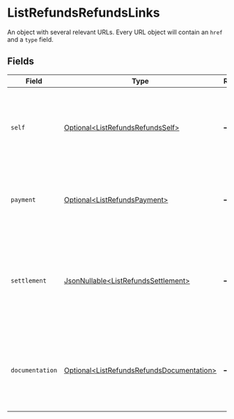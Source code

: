 # ListRefundsRefundsLinks

An object with several relevant URLs. Every URL object will contain an `href` and a `type` field.


## Fields

| Field                                                                                                                       | Type                                                                                                                        | Required                                                                                                                    | Description                                                                                                                 |
| --------------------------------------------------------------------------------------------------------------------------- | --------------------------------------------------------------------------------------------------------------------------- | --------------------------------------------------------------------------------------------------------------------------- | --------------------------------------------------------------------------------------------------------------------------- |
| `self`                                                                                                                      | [Optional\<ListRefundsRefundsSelf>](../../models/operations/ListRefundsRefundsSelf.md)                                      | :heavy_minus_sign:                                                                                                          | In v2 endpoints, URLs are commonly represented as objects with an `href` and `type` field.                                  |
| `payment`                                                                                                                   | [Optional\<ListRefundsPayment>](../../models/operations/ListRefundsPayment.md)                                              | :heavy_minus_sign:                                                                                                          | The API resource URL of the [payment](get-payment) that this refund belongs to.                                             |
| `settlement`                                                                                                                | [JsonNullable\<ListRefundsSettlement>](../../models/operations/ListRefundsSettlement.md)                                    | :heavy_minus_sign:                                                                                                          | The API resource URL of the [settlement](get-settlement) this refund has been settled with. Not present if not<br/>yet settled. |
| `documentation`                                                                                                             | [Optional\<ListRefundsRefundsDocumentation>](../../models/operations/ListRefundsRefundsDocumentation.md)                    | :heavy_minus_sign:                                                                                                          | In v2 endpoints, URLs are commonly represented as objects with an `href` and `type` field.                                  |